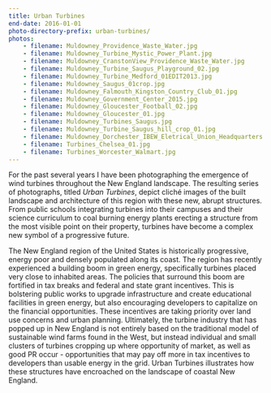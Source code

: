 ```yaml
---
title: Urban Turbines
end-date: 2016-01-01
photo-directory-prefix: urban-turbines/
photos:
    - filename: Muldowney_Providence_Waste_Water.jpg
    - filename: Muldowney_Turbine_Mystic_Power_Plant.jpg
    - filename: Muldowney_CranstonView_Providence_Waste_Water.jpg
    - filename: Muldowney_Turbine_Saugus_Playground_02.jpg
    - filename: Muldowney_Turbine_Medford_01EDIT2013.jpg
    - filename: Muldowney_Saugus_01crop.jpg
    - filename: Muldowney_Falmouth_Kingston_Country_Club_01.jpg
    - filename: Muldowney_Government_Center_2015.jpg
    - filename: Muldowney_Gloucester_Football_02.jpg
    - filename: Muldowney_Gloucester_01.jpg
    - filename: Muldowney_Turbines_Saugus.jpg
    - filename: Muldowney_Turbine_Saugus_hill_crop_01.jpg
    - filename: Muldowney_Dorchester_IBEW_Eletrical_Union_Headquarters.jpg
    - filename: Turbines_Chelsea_01.jpg
    - filename: Turbines_Worcester_Walmart.jpg
---
```


For the past several years I have been photographing the emergence of wind turbines throughout the New England landscape. The resulting series of photographs, titled _Urban Turbines_, depict cliché images of the built landscape and architecture of this region with these new, abrupt structures. From public schools integrating turbines into their campuses and their science curriculum to coal burning energy plants erecting a structure from the most visible point on their property, turbines have become a complex new symbol of a progressive future.

The New England region of the United States is historically progressive, energy poor and densely populated along its coast. The region has recently experienced a building boom in green energy, specifically turbines placed very close to inhabited areas. The policies that surround this boom are fortified in tax breaks and federal and state grant incentives. This is bolstering public works to upgrade infrastructure and create educational facilities in green energy, but also encouraging developers to capitalize on the financial opportunities. These incentives are taking priority over land use concerns and urban planning. Ultimately, the turbine industry that has popped up in New England is not entirely based on the traditional model of sustainable wind farms found in the West, but instead individual and small clusters of turbines cropping up where opportunity of market, as well as good PR occur - opportunities that may pay off more in tax incentives to developers than usable energy in the grid. Urban Turbines illustrates how these structures have encroached on the landscape of coastal New England.
